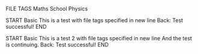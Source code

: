 FILE TAGS
Maths School Physics

<!-- CARD -->

START
Basic
This is a test with file tags specified in new line
Back: Test successful!
END

<!-- CARD -->

START
Basic
This is a test 2 with file tags specified in new line
And the test is continuing.
Back: Test successful!
END
